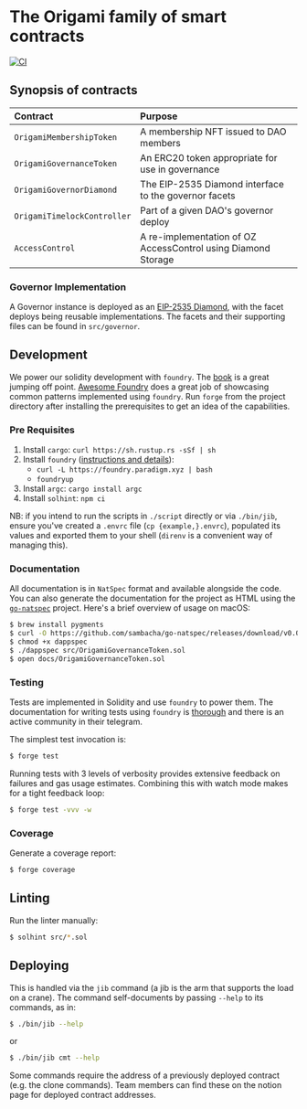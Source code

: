 # The Origami family of smart contracts

[![CI](https://github.com/JoinOrigami/crane/actions/workflows/ci.yml/badge.svg)](https://github.com/JoinOrigami/crane/actions/workflows/ci.yml)

## Synopsis of contracts

| Contract                    | Purpose                                                       |
| :---------------------------| :-------------------------------------------------------------|
| `OrigamiMembershipToken`    | A membership NFT issued to DAO members                        |
| `OrigamiGovernanceToken`    | An ERC20 token appropriate for use in governance              |
| `OrigamiGovernorDiamond`    | The EIP-2535 Diamond interface to the governor facets         |
| `OrigamiTimelockController` | Part of a given DAO's governor deploy                         |
| `AccessControl`             | A re-implementation of OZ AccessControl using Diamond Storage |

### Governor Implementation

A Governor instance is deployed as an [EIP-2535 Diamond](https://eips.ethereum.org/EIPS/eip-2535), with the facet deploys being reusable implementations. The facets and their supporting files can be found in `src/governor`.

## Development

We power our solidity development with `foundry`. The [book](https://book.getfoundry.sh) is a great jumping off point. [Awesome Foundry](https://github.com/crisgarner/awesome-foundry) does a great job of showcasing common patterns implemented using `foundry`. Run `forge` from the project directory after installing the prerequisites to get an idea of the capabilities.

### Pre Requisites

1. Install `cargo`: `curl https://sh.rustup.rs -sSf | sh`
2. Install `foundry` ([instructions and details](https://book.getfoundry.sh/getting-started/installation)):
   - `curl -L https://foundry.paradigm.xyz | bash`
   - `foundryup`
3. Install `argc`: `cargo install argc`
4. Install `solhint`: `npm ci`


NB: if you intend to run the scripts in `./script` directly or via `./bin/jib`, ensure you've created a `.envrc` file (`cp {example,}.envrc`), populated its values and exported them to your shell (`direnv` is a convenient way of managing this).

### Documentation

All documentation is in `NatSpec` format and available alongside the code. You can also generate the documentation for the project as HTML using the [`go-natspec`](https://github.com/sambacha/go-natspec) project. Here's a brief overview of usage on macOS:

```sh
$ brew install pygments
$ curl -O https://github.com/sambacha/go-natspec/releases/download/v0.0.1/dappspec
$ chmod +x dappspec
$ ./dappspec src/OrigamiGovernanceToken.sol
$ open docs/OrigamiGovernanceToken.sol
```

### Testing

Tests are implemented in Solidity and use `foundry` to power them. The documentation for writing tests using `foundry` is [thorough](https://book.getfoundry.sh/forge/tests) and there is an active community in their telegram.

The simplest test invocation is:

```sh
$ forge test
```

Running tests with 3 levels of verbosity provides extensive feedback on failures and gas usage estimates. Combining this with watch mode makes for a tight feedback loop:

```sh
$ forge test -vvv -w
```

### Coverage

Generate a coverage report:

```sh
$ forge coverage
```

## Linting

Run the linter manually:

```sh
$ solhint src/*.sol
```

## Deploying

This is handled via the `jib` command (a jib is the arm that supports the load on a crane). The command self-documents by passing `--help` to its commands, as in:

```sh
$ ./bin/jib --help
```

or

```sh
$ ./bin/jib cmt --help
```

Some commands require the address of a previously deployed contract (e.g. the clone commands). Team members can find these on the notion page for deployed contract addresses.
